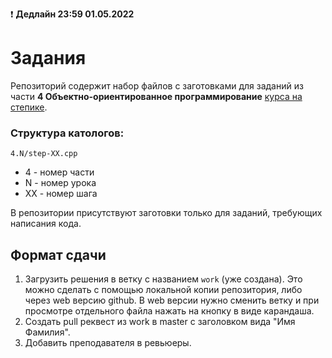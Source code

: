 ❗ **Дедлайн 23:59 01.05.2022**

# Задания

Репозиторий содержит набор файлов с заготовками для заданий из части **4 Объектно-ориентированное программирование** [курса на степике](https://stepik.org/course/7/syllabus).


### Структура катологов:

`4.N/step-XX.cpp`

* 4 - номер части
* N - номер урока
* XX - номер шага

В репозитории присутствуют заготовки только для заданий, требующих написания кода.

## Формат сдачи

1. Загрузить решения в ветку с названием `work` (уже создана). Это можно сделать с помощью локальной копии репозитория, либо 
через web версию github. В web версии нужно сменить ветку и при просмотре отдельного файла нажать на кнопку в виде карандаша. 
2. Создать pull реквест из work в master с заголовком вида "Имя Фамилия".
3. Добавить преподавателя в ревьюеры.
